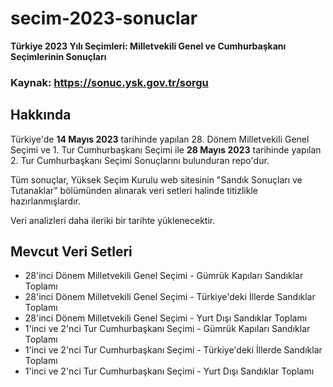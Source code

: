 # secim-2023-sonuclar

**Türkiye 2023 Yılı Seçimleri: Milletvekili Genel ve Cumhurbaşkanı Seçimlerinin Sonuçları**

### **Kaynak:** https://sonuc.ysk.gov.tr/sorgu

## Hakkında

Türkiye'de **14 Mayıs 2023** tarihinde yapılan 28. Dönem Milletvekili Genel Seçimi ve 1. Tur Cumhurbaşkanı Seçimi ile **28 Mayıs 2023** tarihinde yapılan 2. Tur Cumhurbaşkanı Seçimi Sonuçlarını bulunduran repo'dur.

Tüm sonuçlar, Yüksek Seçim Kurulu web sitesinin "Sandık Sonuçları ve Tutanaklar" bölümünden alınarak veri setleri halinde titizlikle hazırlanmışlardır.

Veri analizleri daha ileriki bir tarihte yüklenecektir.

## Mevcut Veri Setleri

- 28'inci Dönem Milletvekili Genel Seçimi - Gümrük Kapıları Sandıklar Toplamı
- 28'inci Dönem Milletvekili Genel Seçimi - Türkiye'deki İllerde Sandıklar Toplamı
- 28'inci Dönem Milletvekili Genel Seçimi - Yurt Dışı Sandıklar Toplamı
- 1'inci ve 2'nci Tur Cumhurbaşkanı Seçimi - Gümrük Kapıları Sandıklar Toplamı
- 1'inci ve 2'nci Tur Cumhurbaşkanı Seçimi - Türkiye'deki İllerde Sandıklar Toplamı
- 1'inci ve 2'nci Tur Cumhurbaşkanı Seçimi - Yurt Dışı Sandıklar Toplamı
